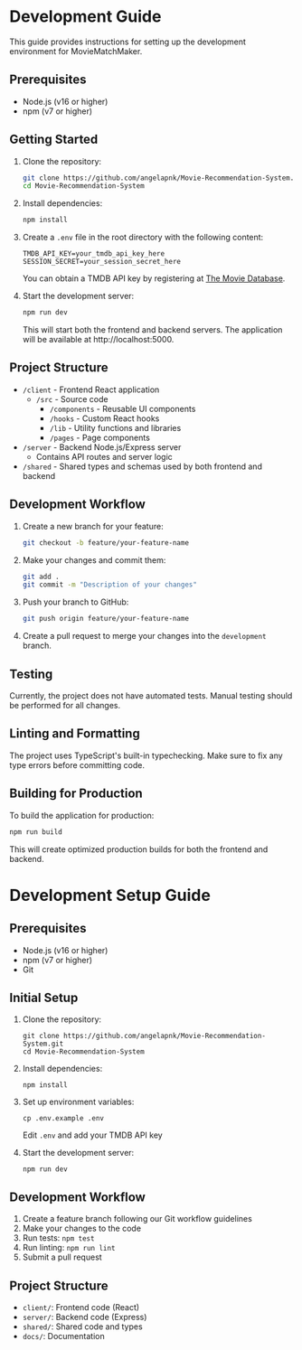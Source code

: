 # Development Guide

This guide provides instructions for setting up the development environment for MovieMatchMaker.

## Prerequisites

- Node.js (v16 or higher)
- npm (v7 or higher)

## Getting Started

1. Clone the repository:
   ```bash
   git clone https://github.com/angelapnk/Movie-Recommendation-System.git
   cd Movie-Recommendation-System
   ```

2. Install dependencies:
   ```bash
   npm install
   ```

3. Create a `.env` file in the root directory with the following content:
   ```
   TMDB_API_KEY=your_tmdb_api_key_here
   SESSION_SECRET=your_session_secret_here
   ```

   You can obtain a TMDB API key by registering at [The Movie Database](https://www.themoviedb.org/settings/api).

4. Start the development server:
   ```bash
   npm run dev
   ```

   This will start both the frontend and backend servers. The application will be available at http://localhost:5000.

## Project Structure

- `/client` - Frontend React application
  - `/src` - Source code
    - `/components` - Reusable UI components
    - `/hooks` - Custom React hooks
    - `/lib` - Utility functions and libraries
    - `/pages` - Page components
- `/server` - Backend Node.js/Express server
  - Contains API routes and server logic
- `/shared` - Shared types and schemas used by both frontend and backend

## Development Workflow

1. Create a new branch for your feature:
   ```bash
   git checkout -b feature/your-feature-name
   ```

2. Make your changes and commit them:
   ```bash
   git add .
   git commit -m "Description of your changes"
   ```

3. Push your branch to GitHub:
   ```bash
   git push origin feature/your-feature-name
   ```

4. Create a pull request to merge your changes into the `development` branch.

## Testing

Currently, the project does not have automated tests. Manual testing should be performed for all changes.

## Linting and Formatting

The project uses TypeScript's built-in typechecking. Make sure to fix any type errors before committing code.

## Building for Production

To build the application for production:

```bash
npm run build
```

This will create optimized production builds for both the frontend and backend.
# Development Setup Guide

## Prerequisites
- Node.js (v16 or higher)
- npm (v7 or higher)
- Git

## Initial Setup

1. Clone the repository:
   ```
   git clone https://github.com/angelapnk/Movie-Recommendation-System.git
   cd Movie-Recommendation-System
   ```

2. Install dependencies:
   ```
   npm install
   ```

3. Set up environment variables:
   ```
   cp .env.example .env
   ```
   Edit `.env` and add your TMDB API key

4. Start the development server:
   ```
   npm run dev
   ```

## Development Workflow

1. Create a feature branch following our Git workflow guidelines
2. Make your changes to the code
3. Run tests: `npm test`
4. Run linting: `npm run lint`
5. Submit a pull request

## Project Structure

- `client/`: Frontend code (React)
- `server/`: Backend code (Express)
- `shared/`: Shared code and types
- `docs/`: Documentation
